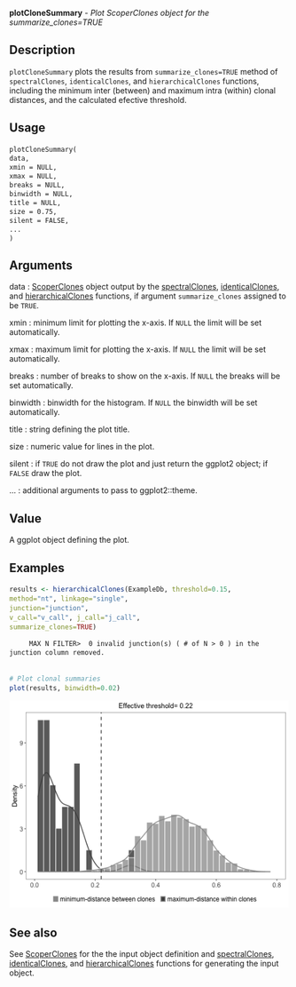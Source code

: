 **plotCloneSummary** - *Plot ScoperClones object for the summarize_clones=TRUE*

Description
--------------------

`plotCloneSummary` plots the results from `summarize_clones=TRUE` method of 
`spectralClones`, `identicalClones`, and `hierarchicalClones` functions, 
including the minimum inter (between) and maximum intra (within) clonal distances, 
and the calculated efective threshold.


Usage
--------------------
```
plotCloneSummary(
data,
xmin = NULL,
xmax = NULL,
breaks = NULL,
binwidth = NULL,
title = NULL,
size = 0.75,
silent = FALSE,
...
)
```

Arguments
-------------------

data
:   [ScoperClones](ScoperClones-class.md) object output by the [spectralClones](spectralClones.md), 
[identicalClones](identicalClones.md), and [hierarchicalClones](hierarchicalClones.md) functions, 
if argument `summarize_clones` assigned to be `TRUE`.

xmin
:   minimum limit for plotting the x-axis. If `NULL` the limit will 
be set automatically.

xmax
:   maximum limit for plotting the x-axis. If `NULL` the limit will 
be set automatically.

breaks
:   number of breaks to show on the x-axis. If `NULL` the breaks will 
be set automatically.

binwidth
:   binwidth for the histogram. If `NULL` the binwidth 
will be set automatically.

title
:   string defining the plot title.

size
:   numeric value for lines in the plot.

silent
:   if `TRUE` do not draw the plot and just return the ggplot2 
object; if `FALSE` draw the plot.

...
:   additional arguments to pass to ggplot2::theme.




Value
-------------------

A ggplot object defining the plot.



Examples
-------------------

```R
results <- hierarchicalClones(ExampleDb, threshold=0.15,
method="nt", linkage="single",
junction="junction", 
v_call="v_call", j_call="j_call", 
summarize_clones=TRUE)

```


```
     MAX N FILTER>  0 invalid junction(s) ( # of N > 0 ) in the junction column removed. 

```


```R

# Plot clonal summaries 
plot(results, binwidth=0.02)
```

![4](plotCloneSummary-4.png)


See also
-------------------

See [ScoperClones](ScoperClones-class.md) for the the input object definition and 
[spectralClones](spectralClones.md), [identicalClones](identicalClones.md), and [hierarchicalClones](hierarchicalClones.md) 
functions for generating the input object.






